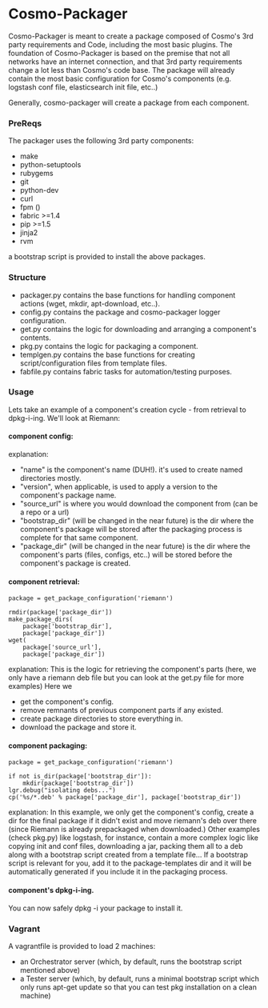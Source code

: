 Cosmo-Packager
==============

Cosmo-Packager is meant to create a package composed of Cosmo's 3rd party requirements and Code, including the most basic plugins.
The foundation of Cosmo-Packager is based on the premise that not all networks have an internet connection, and that 3rd party requirements change a lot less than Cosmo's code base.
The package will already contain the most basic configuration for Cosmo's components (e.g. logstash conf file, elasticsearch init file, etc..)

Generally, cosmo-packager will create a package from each component.

### PreReqs
The packager uses the following 3rd party components:
- make
- python-setuptools
- rubygems
- git
- python-dev 
- curl
- fpm ()
- fabric >=1.4
- pip >=1.5
- jinja2
- rvm

a bootstrap script is provided to install the above packages.

### Structure
- packager.py contains the base functions for handling component actions (wget, mkdir, apt-download, etc..).
- config.py contains the package and cosmo-packager logger configuration.
- get.py contains the logic for downloading and arranging a component's contents.
- pkg.py contains the logic for packaging a component.
- templgen.py contains the base functions for creating script/configuration files from template files.
- fabfile.py contains fabric tasks for automation/testing purposes.

### Usage
Lets take an example of a component's creation cycle - from retrieval to dpkg-i-ing. We'll look at Riemann:
#### component config:
<script>
	"riemann": {
	        "name": "riemann",
	        "version": "0.2.2",
	        "source_url": "http://aphyr.com/riemann/riemann_0.2.2_all.deb",
	        "bootstrap_dir": "%s/riemann/" % PACKAGES_BOOTSTRAP_DIR,
	        "package_dir": "%s/riemann" % PACKAGES_DIR
	    }
</script>

explanation:
- "name" is the component's name (DUH!). it's used to create named directories mostly.
- "version", when applicable, is used to apply a version to the component's package name.
- "source_url" is where you would download the component from (can be a repo or a url)
- "bootstrap_dir" (will be changed in the near future) is the dir where the component's package will be stored after the packaging process is complete for that same component.
- "package_dir" (will be changed in the near future) is the dir where the component's parts (files, configs, etc..) will be stored before the component's package is created.

#### component retrieval:
    package = get_package_configuration('riemann')

    rmdir(package['package_dir'])
    make_package_dirs(
        package['bootstrap_dir'],
        package['package_dir'])
    wget(
        package['source_url'],
        package['package_dir'])

explanation:
This is the logic for retrieving the component's parts (here, we only have a riemann deb file but you can look at the get.py file for more examples)
Here we 
- get the component's config.
- remove remnants of previous component parts if any existed.
- create package directories to store everything in.
- download the package and store it.

#### component packaging:
    package = get_package_configuration('riemann')

    if not is_dir(package['bootstrap_dir']):
        mkdir(package['bootstrap_dir'])
    lgr.debug("isolating debs...")
    cp('%s/*.deb' % package['package_dir'], package['bootstrap_dir'])

explanation:
In this example, we only get the component's config, create a dir for the final package if it didn't exist and move riemann's deb over there (since Riemann is already prepackaged when downloaded.)
Other examples (check pkg.py) like logstash, for instance, contain a more complex logic like copying init and conf files, downloading a jar, packing them all to a deb along with a bootstrap script created from a template file...
If a bootstrap script is relevant for you, add it to the package-templates dir and it will be automatically generated if you include it in the packaging process.

#### component's dpkg-i-ing.
You can now safely dpkg -i your package to install it.

### Vagrant
A vagrantfile is provided to load 2 machines:
- an Orchestrator server (which, by default, runs the bootstrap script mentioned above)
- a Tester server (which, by default, runs a minimal bootstrap script which only runs apt-get update so that you can test pkg installation on a clean machine)

